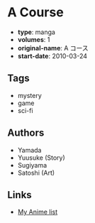 # A Course

-   **type**: manga
-   **volumes**: 1
-   **original-name**: A コース
-   **start-date**: 2010-03-24

## Tags

-   mystery
-   game
-   sci-fi

## Authors

-   Yamada
-   Yuusuke (Story)
-   Sugiyama
-   Satoshi (Art)

## Links

-   [My Anime list](https://myanimelist.net/manga/96119/A_Course)
